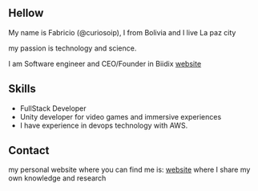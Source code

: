 ## Hellow 

My name is Fabricio (@curiosoip), I from Bolivia and I live La paz city

my passion is technology and science.

I am Software engineer and CEO/Founder in Biidix [website](www.biidix.com)

## Skills

* FullStack Developer 
* Unity developer for video games and immersive experiences
* I have experience in devops technology with AWS. 

## Contact

my personal website where you can find me is: [website](www.curiosoip.com)
where I share my own knowledge and research
